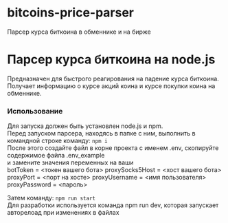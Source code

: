 # bitcoins-price-parser
Парсер курса биткоина в обменнике и на бирже

# Парсер курса биткоина на node.js
Предназначен для быстрого реагирования на падение курса биткоина.
<br />
Получает информацию о курсе акций коина и курсе покупки коина на обменнике.

### Использование
Для запуска должен быть установлен node.js и npm.
<br />
Перед запуском парсера, находясь в папке с ним, выполнить в командной строке команду: <code>npm i</code>
<br />
После этого создайте файл в корне проекта с именем .env, скопируйте cодержимое файла .env_example
<br />
и замените значения переменных на ваши
<br />
botToken = <токен вашего бота>
proxySocks5Host = <хост вашего бота>
proxyPort = <порт на хосте>
proxyUsername = <имя пользователя>
proxyPassword = <пароль>

Затем команду: <code>npm run start</code>
<br />
Для разработки используется команда npm run dev, которая запускает авторелоад при изменениях в файлах
